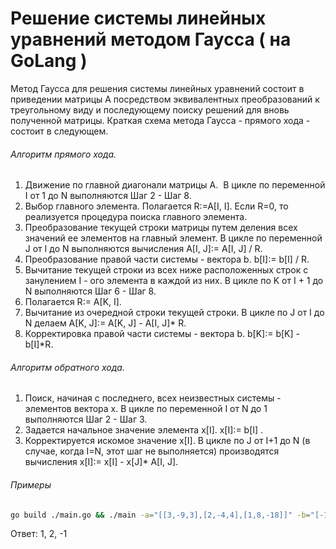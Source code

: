 # Решение системы линейных уравнений методом Гаусса ( на GoLang  )

Метод Гаусса для решения системы линейных уравнений состоит в приведении матрицы А посредством эквивалентных преобразований к треугольному виду и последующему поиску решений для вновь полученной матрицы. Краткая схема метода Гаусса - прямого хода - состоит в следующем.

###### Алгоритм прямого хода.

1. Движение по главной диагонали матрицы  А.  В цикле по переменной I от 1 до N выполняются Шаг 2 - Шаг 8.
2. Выбор главного элемента. Полагается R:=A[I, I]. Если R=0, то реализуется процедура поиска главного элемента.
3. Преобразование текущей строки матрицы путем деления всех значений ее элементов на главный элемент. В цикле по переменной  J  от  I до N выполняются вычисления A[I, J]:= A[I, J] / R.
4. Преобразование правой части системы - вектора b. b[I]:= b[I] / R.
5. Вычитание текущей строки из всех ниже расположенных строк с занулением I - ого элемента в каждой из них. В цикле по K от I + 1 до N выполняются Шаг 6 - Шаг 8.
6. Полагается R:= A[K, I].
7. Вычитание из очередной строки текущей строки. В  цикле по J  от  I  до  N  делаем A[K, J]:= A[K, J] - A[I, J]* R.
8. Корректировка правой части системы - вектора b. b[K]:= b[K] - b[I]*R.

###### Алгоритм обратного хода.

1. Поиск, начиная с последнего, всех неизвестных системы - элементов вектора x. В цикле по переменной I от N до 1 выполняются Шаг 2 - Шаг 3.
2. Задается начальное значение элемента x[I]. x[I]:= b[I] .
3. Корректируется искомое значение x[I]. В цикле по J от I+1 до N (в случае, когда I=N, этот шаг не выполняется) производятся вычисления x[I]:=  x[I] - x[J]* A[I, J].

###### Примеры

```bash
go build ./main.go && ./main -a="[[3,-9,3],[2,-4,4],[1,8,-18]]" -b="[-18,-10,35]"
```

Ответ: 1, 2, -1